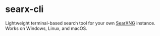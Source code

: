 # searx-cli
 Lightweight terminal-based search tool for your own [SearXNG](https://searxng.org) instance. Works on Windows, Linux, and macOS.
